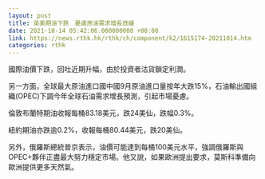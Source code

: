 ```yaml
---
layout: post
title: 英美期油下跌　憂慮原油需求增長放緩
date: 2021-10-14 05:42:06.000000000 +08:00
link: https://news.rthk.hk/rthk/ch/component/k2/1615174-20211014.htm
categories: rthk
---
```


國際油價下跌，回吐近期升幅，由於投資者沽貨鎖定利潤。

另一方面，全球最大原油進口國中國9月原油進口量按年大跌15%，石油輸出國組織(OPEC)下調今年全球石油需求增長預測，引起市場憂慮。

倫敦布蘭特期油收報每桶83.18美元，跌24美仙，跌幅0.3%。

紐約期油亦跌逾0.2%，收報每桶80.44美元，跌20美仙。

另外，俄羅斯總統普京表示，油價可能達到每桶100美元水平，強調俄羅斯與OPEC+夥伴正盡最大努力穩定市場。他又說，如果歐洲提出要求，莫斯科準備向歐洲提供更多天然氣。
